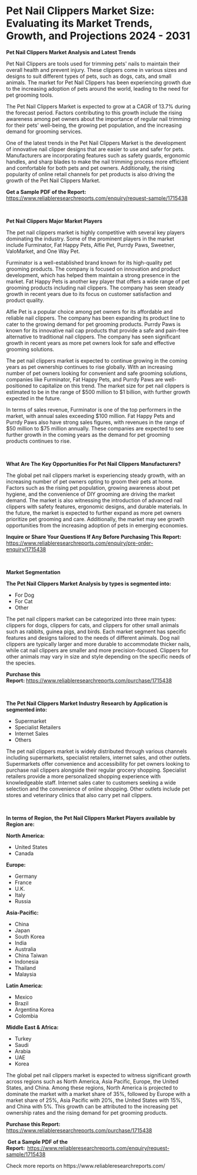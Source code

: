 <p><h1>Pet Nail Clippers Market Size: Evaluating its Market Trends, Growth, and Projections 2024 - 2031</h1></p><p><strong>Pet Nail Clippers Market Analysis and Latest Trends</strong></p>
<p><p>Pet Nail Clippers are tools used for trimming pets' nails to maintain their overall health and prevent injury. These clippers come in various sizes and designs to suit different types of pets, such as dogs, cats, and small animals. The market for Pet Nail Clippers has been experiencing growth due to the increasing adoption of pets around the world, leading to the need for pet grooming tools.</p><p>The Pet Nail Clippers Market is expected to grow at a CAGR of 13.7% during the forecast period. Factors contributing to this growth include the rising awareness among pet owners about the importance of regular nail trimming for their pets' well-being, the growing pet population, and the increasing demand for grooming services.</p><p>One of the latest trends in the Pet Nail Clippers Market is the development of innovative nail clipper designs that are easier to use and safer for pets. Manufacturers are incorporating features such as safety guards, ergonomic handles, and sharp blades to make the nail trimming process more efficient and comfortable for both pets and pet owners. Additionally, the rising popularity of online retail channels for pet products is also driving the growth of the Pet Nail Clippers Market.</p></p>
<p><strong>Get a Sample PDF of the Report:&nbsp;</strong> <a href="https://www.reliableresearchreports.com/enquiry/request-sample/1715438">https://www.reliableresearchreports.com/enquiry/request-sample/1715438</a></p>
<p>&nbsp;</p>
<p><strong>Pet Nail Clippers Major Market Players</strong></p>
<p><p>The pet nail clippers market is highly competitive with several key players dominating the industry. Some of the prominent players in the market include Furminator, Fat Happy Pets, Alfie Pet, Purrdy Paws, Sweetner, ValoMarket, and One Way Pet.</p><p>Furminator is a well-established brand known for its high-quality pet grooming products. The company is focused on innovation and product development, which has helped them maintain a strong presence in the market. Fat Happy Pets is another key player that offers a wide range of pet grooming products including nail clippers. The company has seen steady growth in recent years due to its focus on customer satisfaction and product quality.</p><p>Alfie Pet is a popular choice among pet owners for its affordable and reliable nail clippers. The company has been expanding its product line to cater to the growing demand for pet grooming products. Purrdy Paws is known for its innovative nail cap products that provide a safe and pain-free alternative to traditional nail clippers. The company has seen significant growth in recent years as more pet owners look for safe and effective grooming solutions.</p><p>The pet nail clippers market is expected to continue growing in the coming years as pet ownership continues to rise globally. With an increasing number of pet owners looking for convenient and safe grooming solutions, companies like Furminator, Fat Happy Pets, and Purrdy Paws are well-positioned to capitalize on this trend. The market size for pet nail clippers is estimated to be in the range of $500 million to $1 billion, with further growth expected in the future.</p><p>In terms of sales revenue, Furminator is one of the top performers in the market, with annual sales exceeding $100 million. Fat Happy Pets and Purrdy Paws also have strong sales figures, with revenues in the range of $50 million to $75 million annually. These companies are expected to see further growth in the coming years as the demand for pet grooming products continues to rise.</p></p>
<p>&nbsp;</p>
<p><strong>What Are The Key Opportunities For Pet Nail Clippers Manufacturers?</strong></p>
<p><p>The global pet nail clippers market is experiencing steady growth, with an increasing number of pet owners opting to groom their pets at home. Factors such as the rising pet population, growing awareness about pet hygiene, and the convenience of DIY grooming are driving the market demand. The market is also witnessing the introduction of advanced nail clippers with safety features, ergonomic designs, and durable materials. In the future, the market is expected to further expand as more pet owners prioritize pet grooming and care. Additionally, the market may see growth opportunities from the increasing adoption of pets in emerging economies.</p></p>
<p><strong>Inquire or Share Your Questions If Any Before Purchasing This Report:</strong> <a href="https://www.reliableresearchreports.com/enquiry/pre-order-enquiry/1715438">https://www.reliableresearchreports.com/enquiry/pre-order-enquiry/1715438</a></p>
<p>&nbsp;</p>
<p><strong>Market Segmentation</strong></p>
<p><strong>The Pet Nail Clippers Market Analysis by types is segmented into:</strong></p>
<p><ul><li>For Dog</li><li>For Cat</li><li>Other</li></ul></p>
<p><p>The pet nail clippers market can be categorized into three main types: clippers for dogs, clippers for cats, and clippers for other small animals such as rabbits, guinea pigs, and birds. Each market segment has specific features and designs tailored to the needs of different animals. Dog nail clippers are typically larger and more durable to accommodate thicker nails, while cat nail clippers are smaller and more precision-focused. Clippers for other animals may vary in size and style depending on the specific needs of the species.</p></p>
<p><strong>Purchase this Report:&nbsp;</strong><a href="https://www.reliableresearchreports.com/purchase/1715438">https://www.reliableresearchreports.com/purchase/1715438</a></p>
<p>&nbsp;</p>
<p><strong>The Pet Nail Clippers Market Industry Research by Application is segmented into:</strong></p>
<p><ul><li>Supermarket</li><li>Specialist Retailers</li><li>Internet Sales</li><li>Others</li></ul></p>
<p><p>The pet nail clippers market is widely distributed through various channels including supermarkets, specialist retailers, internet sales, and other outlets. Supermarkets offer convenience and accessibility for pet owners looking to purchase nail clippers alongside their regular grocery shopping. Specialist retailers provide a more personalized shopping experience with knowledgeable staff. Internet sales cater to customers seeking a wide selection and the convenience of online shopping. Other outlets include pet stores and veterinary clinics that also carry pet nail clippers.</p></p>
<p>&nbsp;</p>
<p><strong>In terms of Region, the Pet Nail Clippers Market Players available by Region are:</strong></p>
<p>
    <p> <strong> North America: </strong>
        <ul>
            <li>United States</li>
            <li>Canada</li>
        </ul>
        </p> 
    <p> <strong> Europe: </strong>
        <ul>
            <li>Germany</li>
            <li>France</li>
            <li>U.K.</li>
            <li>Italy</li>
            <li>Russia</li>
        </ul>
        </p> 
    <p> <strong> Asia-Pacific: </strong>
        <ul>
            <li>China</li>
            <li>Japan</li>
            <li>South Korea</li>
            <li>India</li>
            <li>Australia</li>
            <li>China Taiwan</li>
            <li>Indonesia</li>
            <li>Thailand</li>
            <li>Malaysia</li>
        </ul>
        </p> 
    <p> <strong> Latin America: </strong>
        <ul>
            <li>Mexico</li>
            <li>Brazil</li>
            <li>Argentina Korea</li>
            <li>Colombia</li>
        </ul>
        </p> 
    <p> <strong> Middle East & Africa: </strong>
        <ul>
            <li>Turkey</li>
            <li>Saudi</li>
            <li>Arabia</li>
            <li>UAE</li>
            <li>Korea</li>
        </ul>
    </p>
    </p>
<p><p>The global pet nail clippers market is expected to witness significant growth across regions such as North America, Asia Pacific, Europe, the United States, and China. Among these regions, North America is projected to dominate the market with a market share of 35%, followed by Europe with a market share of 25%, Asia Pacific with 20%, the United States with 15%, and China with 5%. This growth can be attributed to the increasing pet ownership rates and the rising demand for pet grooming products.</p></p>
<p><strong>Purchase this Report: </strong><a href="https://www.reliableresearchreports.com/purchase/1715438">https://www.reliableresearchreports.com/purchase/1715438</a></p>
<p>&nbsp;<strong>Get a Sample PDF of the Report:&nbsp;&nbsp;</strong><a href="https://www.reliableresearchreports.com/enquiry/request-sample/1715438">https://www.reliableresearchreports.com/enquiry/request-sample/1715438</a></p>
<p><strong></strong></p>
<p>Check more reports on https://www.reliableresearchreports.com/</p>